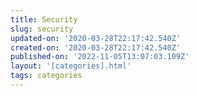 ```yaml
---
title: Security
slug: security
updated-on: '2020-03-28T22:17:42.540Z'
created-on: '2020-03-28T22:17:42.540Z'
published-on: '2022-11-05T13:07:03.109Z'
layout: '[categories].html'
tags: categories
---
```



